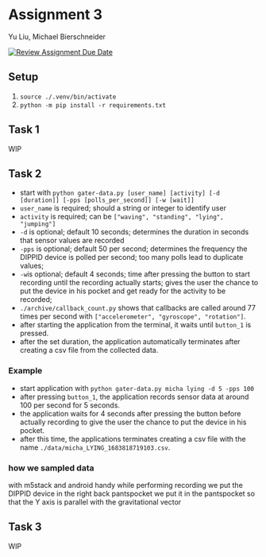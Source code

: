 # Assignment 3

Yu Liu, Michael Bierschneider

[![Review Assignment Due Date](https://classroom.github.com/assets/deadline-readme-button-24ddc0f5d75046c5622901739e7c5dd533143b0c8e959d652212380cedb1ea36.svg)](https://classroom.github.com/a/5mFcHVfA)

## Setup

1. `source ./.venv/bin/activate`
2. `python -m pip install -r requirements.txt`

## Task 1

WIP

## Task 2

- start with `python gater-data.py [user_name] [activity] [-d [duration]] [-pps [polls_per_second]] [-w [wait]]`
- `user_name` is required; should a string or integer to identify user
- `activity` is required; can be `["waving", "standing", "lying", "jumping"]`
- `-d` is optional; default 10 seconds; determines the duration in seconds that sensor values are recorded
- `-pps` is optional; default 50 per second; determines the frequency the DIPPID device is polled per second; too many polls lead to duplicate values;
- `-w`is optional; default 4 seconds; time after pressing the button to start recording until the recording actually starts; gives the user the chance to put the device in his pocket and get ready for the activity to be recorded;
- `./archive/callback_count.py` shows that callbacks are called around 77 times per second with `["accelerometer", "gyroscope", "rotation"]`.
- after starting the application from the terminal, it waits until `button_1` is pressed.
- after the set duration, the application automatically terminates after creating a csv file from the collected data.

### Example

- start application with `python gater-data.py micha lying -d 5 -pps 100`
- after pressing `button_1`, the application records sensor data at around 100 per second for 5 seconds.
- the application waits for 4 seconds after pressing the button before actually recording to give the user the chance to put the device in his pocket.
- after this time, the applications terminates creating a csv file with the name `./data/micha_LYING_1683818719103.csv`.

### how we sampled data

with m5stack and android handy
while performing recording we put the DIPPID device in the right back pantspocket
we put it in the pantspocket so that the Y axis is parallel with the gravitational vector

## Task 3

WIP
